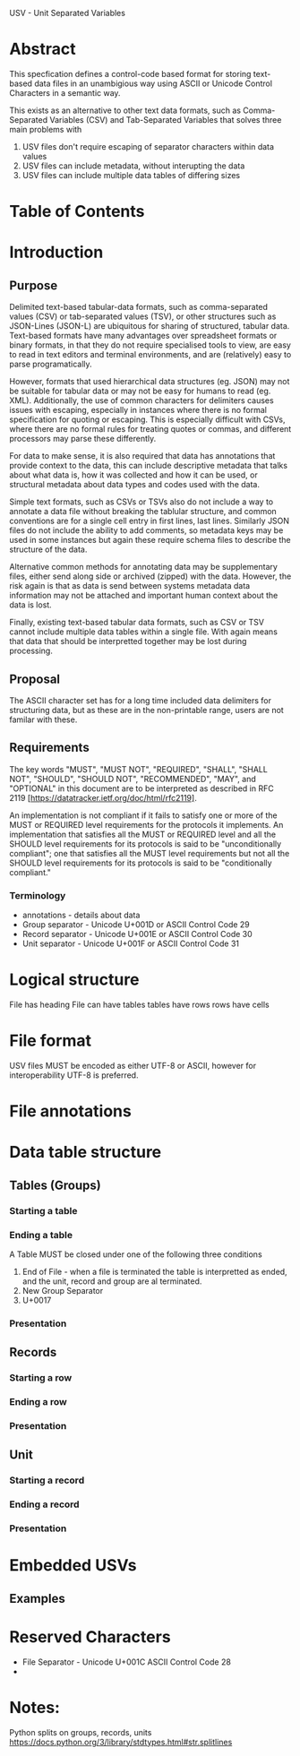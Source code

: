 USV - Unit Separated Variables

# Abstract

This specfication defines a control-code based format for storing text-based data files in an unambigious way using ASCII or Unicode Control Characters in a semantic way.

This exists as an alternative to other text data formats, such as Comma-Separated Variables (CSV) and Tab-Separated Variables that solves three main problems with
1. USV files don't require escaping of separator characters within data values
2. USV files can include metadata, without interupting the data
3. USV files can include multiple data tables of differing sizes

# Table of Contents

# Introduction

## Purpose

Delimited text-based tabular-data formats, such as comma-separated values (CSV) or tab-separated values (TSV), or other structures such as JSON-Lines (JSON-L) are ubiquitous for sharing of structured, tabular data. Text-based formats have many advantages over spreadsheet formats or binary formats, in that they do not require specialised tools to view, are easy to read in text editors and terminal environments, and are (relatively) easy to parse programatically.

However, formats that used hierarchical data structures (eg. JSON) may not be suitable for tabular data or may not be easy for humans to read (eg. XML). Additionally, the use of common characters for delimiters causes issues with escaping, especially in instances where there is no formal specification for quoting or escaping. This is especially difficult with CSVs, where there are no formal rules for treating quotes or commas, and different processors may parse these differently. 

For data to make sense, it is also required that data has annotations that provide context to the data, this can include descriptive metadata that talks about what data is, how it was collected and how it can be used, or structural metadata about data types and codes used with the data.

Simple text formats, such as CSVs or TSVs also do not include a way to annotate a data file without breaking the tablular structure, and common conventions are for a single cell entry in first lines, last lines. Similarly JSON files do not include the ability to add comments, so metadata keys may be used in some instances but again these require schema files to describe the structure of the data.

Alternative common methods for annotating data may be supplementary files, either send along side or archived (zipped) with the data. However, the risk again is that as data is send between systems metadata data information may not be attached and important human context about the data is lost.

Finally, existing text-based tabular data formats, such as CSV or TSV cannot include multiple data tables within a single file. With again means that data that should be interpretted together may be lost during processing.

## Proposal

The ASCII character set has for a long time included data delimiters for structuring data, but as these are in the non-printable range, users are not familar with these.

## Requirements

   The key words "MUST", "MUST NOT", "REQUIRED", "SHALL", "SHALL NOT",
   "SHOULD", "SHOULD NOT", "RECOMMENDED", "MAY", and "OPTIONAL" in this
   document are to be interpreted as described in RFC 2119 [https://datatracker.ietf.org/doc/html/rfc2119].

   An implementation is not compliant if it fails to satisfy one or more
   of the MUST or REQUIRED level requirements for the protocols it
   implements. An implementation that satisfies all the MUST or REQUIRED
   level and all the SHOULD level requirements for its protocols is said
   to be "unconditionally compliant"; one that satisfies all the MUST
   level requirements but not all the SHOULD level requirements for its
   protocols is said to be "conditionally compliant."

### Terminology

* annotations - details about data
* Group separator - Unicode U+001D or ASCII Control Code 29
* Record separator - Unicode U+001E or ASCII Control Code 30
* Unit separator - Unicode U+001F or ASCII Control Code 31

# Logical structure

File has heading
File can have tables
tables have rows
rows have cells

# File format

USV files MUST be encoded as either UTF-8 or ASCII, however for interoperability UTF-8 is preferred.

# File annotations

# Data table structure

## Tables (Groups)

### Starting a table

### Ending a table

A Table MUST be closed under one of the following three conditions
1. End of File - when a file is terminated the table is interpretted as ended, and the unit, record and group are al terminated.
2. New Group Separator 
3. U+0017	

### Presentation

## Records

### Starting a row

### Ending a row

### Presentation

## Unit

### Starting a record

### Ending a record

### Presentation

# Embedded USVs


## Examples


# Reserved Characters

* File Separator - Unicode U+001C ASCII Control Code 28 
* 

# Notes:

Python splits on groups, records, units
https://docs.python.org/3/library/stdtypes.html#str.splitlines
